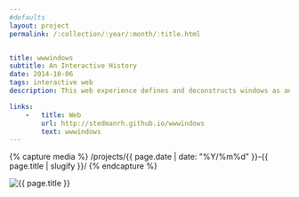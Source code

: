 ```yaml
---
#defaults
layout: project
permalink: /:collection/:year/:month/:title.html


title: wwwindows
subtitle: An Interactive History
date: 2014-10-06
tags: interactive web
description: This web experience defines and deconstructs windows as an interface technology. The site includes five sections, each presented within a window, that present research and writing which seeks to inform about the precursors, origins, and developments of windows, to examine the physical analogs that windows metaphorically imitate, and to discuss the roles of windows on the web specifically.<br><br>By nontraditionally enlisting windows as the core navigational mechanism of the document, the entrenched and largely unnoticeable task of performing computing tasks with windows becomes an overt and even unreasonably obtrusive experience. The styling of windows also evolves in accordance with the GUI-based operating systems that chronologically correlate with the developments in window technology discussed in the text.

links:
    -   title: Web
        url: http://stedmanrh.github.io/wwwindows
        text: wwwindows
---
```


<!-- set project media path -->
{% capture media %}
    /projects/{{ page.date | date: "%Y/%m%d" }}-{{ page.title | slugify }}/
{% endcapture %}
<!-- end -->

<!-- media -->
<img class="span8" src="{{media|strip}}windows.png" alt="{{ page.title }}">
